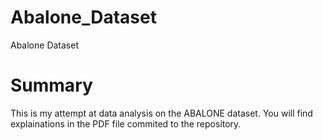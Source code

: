 # Abalone_Dataset
Abalone Dataset 

# Summary
This is my attempt at data analysis on the ABALONE dataset. You will find explainations in the PDF file commited to the repository.

